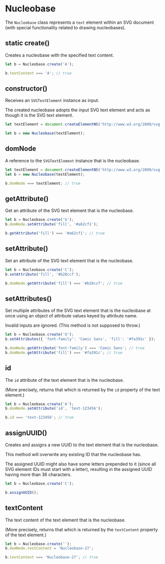 # Nucleobase

The `Nucleobase` class represents a `text` element within an SVG document
(with special functionality related to drawing nucleobases).

## static create()

Creates a nucleobase with the specified text content.

```typescript
let b = Nucleobase.create('A');

b.textContent === 'A'; // true
```

## constructor()

Receives an `SVGTextElement` instance as input.

The created nucleobase adopts the input SVG text element and acts as though it is the SVG text element.

```typescript
let textElement = document.createElementNS('http://www.w3.org/2000/svg', 'text');

let b = new Nucleobase(textElement);
```

## domNode

A reference to the `SVGTextElement` instance that is the nucleobase.

```typescript
let textElement = document.createElementNS('http://www.w3.org/2000/svg', 'text');
let b = new Nucleobase(textElement);

b.domNode === textElement; // true
```

## getAttribute()

Get an attribute of the SVG text element that is the nucleobase.

```typescript
let b = Nucleobase.create('G');
b.domNode.setAttribute('fill', '#a62cf1');

b.getAttribute('fill') === '#a62cf1'; // true
```

## setAttribute()

Set an attribute of the SVG text element that is the nucleobase.

```typescript
let b = Nucleobase.create('C');
b.setAttribute('fill', '#b28ccf');

b.domNode.getAttribute('fill') === '#b28ccf'; // true
```

## setAttributes()

Set multiple attributes of the SVG text element that is the nucleobase at once
using an object of attribute values keyed by attribute name.

Invalid inputs are ignored. (This method is not supposed to throw.)

```typescript
let b = Nucleobase.create('U');
b.setAttributes({ 'font-family': 'Comic Sans', 'fill': '#fa391c' });

b.domNode.getAttribute('font-family') === 'Comic Sans'; // true
b.domNode.getAttribute('fill') === '#fa391c'; // true
```

## id

The `id` attribute of the text element that is the nucleobase.

(More precisely, returns that which is returned by the `id` property of the text element.)

```typescript
let b = Nucleobase.create('A');
b.domNode.setAttribute('id', 'text-123456');

b.id === 'text-123456'; // true
```

## assignUUID()

Creates and assigns a new UUID to the text element that is the nucleobase.

This method will overwrite any existing ID that the nucleobase has.

The assigned UUID might also have some letters prepended to it
(since all SVG element IDs must start with a letter),
resulting in the assigned UUID having more than 36 characters.

```typescript
let b = Nucleobase.create('C');

b.assignUUID();
```

## textContent

The text content of the text element that is the nucleobase.

(More precisely, returns that which is returned by the `textContent` property of the text element.)

```typescript
let b = Nucleobase.create('');
b.domNode.textContent = 'Nucleobase-27';

b.textContent === 'Nucleobase-27'; // true
```
